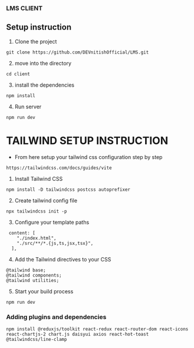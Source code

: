 ### LMS CLIENT

## Setup instruction
1. Clone the project
```
git clone https://github.com/DEVnitishOfficial/LMS.git

```

2. move into the directory
```
cd client

```

3. install the dependencies
```
npm install

```

4. Run server
```
npm run dev

```

# TAILWIND SETUP INSTRUCTION

* From here setup your tailwind css configuration step by step

```
https://tailwindcss.com/docs/guides/vite

```
1. Install Tailwind CSS

```
npm install -D tailwindcss postcss autoprefixer

```
2. Create tailwind config file

```
npx tailwindcss init -p

```
3. Configure your template paths

```
 content: [
    "./index.html",
    "./src/**/*.{js,ts,jsx,tsx}",
  ],

```
4. Add the Tailwind directives to your CSS

```
@tailwind base;
@tailwind components;
@tailwind utilities;

```
5. Start your build process
```
npm run dev

```
### Adding plugins and dependencies
```
npm install @reduxjs/toolkit react-redux react-router-dom react-icons react-chartjs-2 chart.js daisyui axios react-hot-toast @tailwindcss/line-clamp
```



